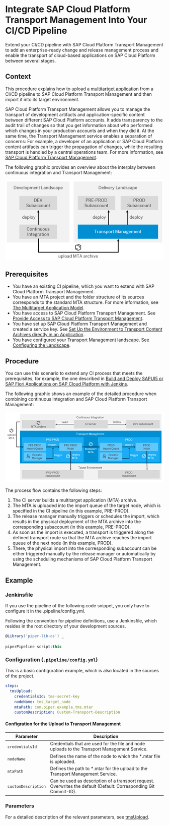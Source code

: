 # Integrate SAP Cloud Platform Transport Management Into Your CI/CD Pipeline

Extend your CI/CD pipeline with SAP Cloud Platform Transport Management to add an enterprise-ready change and release management process and enable the transport of cloud-based applications on SAP Cloud Platform between several stages.

## Context

This procedure explains how to upload a [multitartget application](https://www.sap.com/documents/2016/06/e2f618e4-757c-0010-82c7-eda71af511fa.html) from a CI/CD pipeline to SAP Cloud Platform Transport Management and then import it into its target environment.

SAP Cloud Platform Transport Management allows you to manage the transport of development artifacts and application-specific content between different SAP Cloud Platform accounts. It adds transparency to the audit trail of changes so that you get information about who performed which changes in your production accounts and when they did it. At the same time, the Transport Management service enables a separation of concerns: For example, a developer of an application or SAP Cloud Platform content artifacts can trigger the propagation of changes, while the resulting transport is handled by a central operations team. For more information, see [SAP Cloud Platform Transport Management](https://help.sap.com/viewer/product/TRANSPORT_MANAGEMENT_SERVICE/Cloud/en-US).

The following graphic provides an overview about the interplay between continuous integration and Transport Management:

![Interplay of CI and Transport Management](../images/Interplay_TMS.png "Interplay of CI and Transport Management")

## Prerequisites

* You have an existing CI pipeline, which you want to extend with SAP Cloud Platform Transport Management.
* You have an MTA project and the folder structure of its sources corresponds to the standard MTA structure. For more information, see [The Multitarget Application Model](https://www.sap.com/documents/2016/06/e2f618e4-757c-0010-82c7-eda71af511fa.html).
* You have access to SAP Cloud Platform Transport Management. See [Provide Access to SAP Cloud Platform Transport Management](https://help.sap.com/viewer/7f7160ec0d8546c6b3eab72fb5ad6fd8/Cloud/en-US/13894bed9e2d4b25aa34d03d002707f9.html).
* You have set up SAP Cloud Platform Transport Management and created a service key. See [Set Up the Environment to Transport Content Archives directly in an Application](https://help.sap.com/viewer/7f7160ec0d8546c6b3eab72fb5ad6fd8/Cloud/en-US/8d9490792ed14f1bbf8a6ac08a6bca64.html).
* You have configured your Transport Management landscape. See [Configuring the Landscape](https://help.sap.com/viewer/7f7160ec0d8546c6b3eab72fb5ad6fd8/Cloud/en-US/3e7b04236d804a4eb80e42c6360209f1.html).

## Procedure

You can use this scenario to extend any CI process that meets the prerequisites, for example, the one described in [Build and Deploy SAPUI5 or SAP Fiori Applications on SAP Cloud Platform with Jenkins](https://sap.github.io/jenkins-library/scenarios/ui5-sap-cp/Readme/).

The following graphic shows an example of the detailed procedure when combining continuous integration and SAP Cloud Platform Transport Management:

![Detailed Procedure When Combining CI and SAP Cloud Platform Transport Management](../images/Detailed_Process_TMS.png "Detailed Procedure When Combining CI and SAP Cloud Platform Transport Management")

The process flow contains the following steps:

1. The CI server builds a multitarget application (MTA) archive.
1. The MTA is uploaded into the import queue of the target node, which is specified in the CI pipeline (in this example, PRE-PROD).
1. The release manager manually triggers or schedules the import, which results in the physical deployment of the MTA archive into the corresponding subaccount (in this example, PRE-PROD).
1. As soon as the import is executed, a transport is triggered along the defined transport route so that the MTA archive reaches the import queue of the next node (in this example, PROD).
1. There, the physical import into the corresponding subaccount can be either triggered manually by the release manager or automatically by using the scheduling mechanisms of SAP Cloud Platform Transport Management.

## Example

### Jenkinsfile

If you use the pipeline of the following code snippet, you only have to configure it in the .pipeline/config.yml.

Following the convention for pipeline definitions, use a Jenkinsfile, which resides in the root directory of your development sources.

```groovy
@Library('piper-lib-os') _

piperPipeline script:this
```

### Configuration (`.pipeline/config.yml`)

This is a basic configuration example, which is also located in the sources of the project.

```yaml
steps:
  tmsUpload:
    credentialsId: tms-secret-key
    nodeName: tms_target_node
    mtaPath: com.piper.example.tms.mtar
    customDescription: Custom-Transport-Description
```

#### Configration for the Upload to Transport Management

| Parameter          | Description |
| -------------------|-------------|
| `credentialsId` |Credentials that are used for the file and node uploads to the Transport Management Service.|
| `nodeName`|Defines the name of the node to which the *.mtar file is uploaded.|
| `mtaPath`|Defines the path to *.mtar for the upload to the Transport Management Service.|
| `customDescription`| Can be used as description of a transport request. Overwrites the default (Default: Corresponding Git Commit-ID).|

### Parameters

For a detailed description of the relevant parameters, see [tmsUpload](../../../steps/tmsUpload/).
